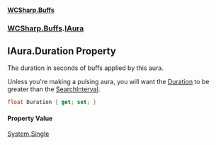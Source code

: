 #### [WCSharp\.Buffs](README.md 'README')
### [WCSharp\.Buffs](WCSharp.Buffs.md 'WCSharp\.Buffs').[IAura](WCSharp.Buffs.IAura.md 'WCSharp\.Buffs\.IAura')

## IAura\.Duration Property

The duration in seconds of buffs applied by this aura\.

Unless you're making a pulsing aura, you will want the [Duration](WCSharp.Buffs.IAura.Duration.md 'WCSharp\.Buffs\.IAura\.Duration') to be greater than the [SearchInterval](WCSharp.Buffs.IAura.SearchInterval.md 'WCSharp\.Buffs\.IAura\.SearchInterval').

```csharp
float Duration { get; set; }
```

#### Property Value
[System\.Single](https://learn.microsoft.com/en-us/dotnet/api/system.single 'System\.Single')